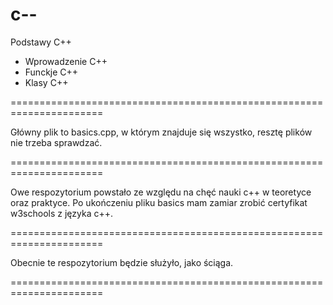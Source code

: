 # c--
Podstawy C++
- Wprowadzenie C++
- Funckje C++
- Klasy C++

======================================================================

Główny plik to basics.cpp, w którym znajduje się wszystko, 
resztę plików nie trzeba sprawdzać.

======================================================================

Owe respozytorium powstało ze względu na chęć nauki c++ w teoretyce 
oraz praktyce. Po ukończeniu pliku basics mam zamiar zrobić certyfikat
w3schools z języka c++. 

======================================================================

Obecnie te respozytorium będzie służyło, jako ściąga.

======================================================================